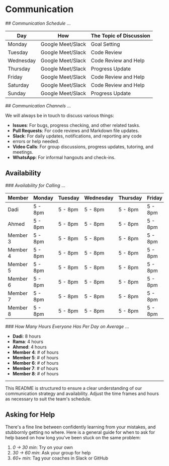 <!--
    this template is for inspiration, feel free to change it however you like!

    Careful! be sure to protect your privacy when filling out this document
        everything you write here will be public
        so share only what you are comfortable sharing online
        you can share the rest in confidence with you group by another channel
-->

# Communication

_## Communication Schedule_
...

| Day       | How                 | The Topic of Discussion     |
|-----------|---------------------|-----------------------------|
| Monday    | Google Meet/Slack   | Goal Setting               |
| Tuesday   | Google Meet/Slack   | Code Review                |
| Wednesday | Google Meet/Slack   | Code Review and Help       |
| Thursday  | Google Meet/Slack   | Progress Update            |
| Friday    | Google Meet/Slack   | Code Review and Help       |
| Saturday  | Google Meet/Slack   | Code Review and Help       |
| Sunday    | Google Meet/Slack   | Progress Update            |

_## Communication Channels_
...

We will always be in touch to discuss various things:

- **Issues**: For bugs, progress checking, and other related tasks.
- **Pull Requests**: For code reviews and Markdown file updates.
- **Slack**: For daily updates, notifications, and reporting any code
- errors or help needed.
- **Video Calls**: For group discussions, progress updates, tutoring, and meetings.
- **WhatsApp**: For informal hangouts and check-ins.

## Availability

_### Availability for Calling_
...

| Member| Monday | Tuesday | Wednesday | Thursday | Friday  | Saturday | Sunday |
|-------------|------------|------------|------------|------------|------------|------------|------------|
| Dadi    | 5 - 8pm | 5 - 8pm | 5 - 8pm | 5 - 8pm | 5 - 8pm | 5 - 8pm | 5 - 8pm |
| Ahmed   | 5 - 8pm | 5 - 8pm | 5 - 8pm | 5 - 8pm | 5 - 8pm | 5 - 8pm | 5 - 8pm|
| Member 3    | 5 - 8pm | 5 - 8pm | 5 - 8pm | 5 - 8pm | 5 - 8pm | 5 - 8pm | 5 - 8pm|
| Member 4    | 5 - 8pm | 5 - 8pm | 5 - 8pm | 5 - 8pm | 5 - 8pm | 5 - 8pm | 5 - 8pm|
| Member 5    | 5 - 8pm | 5 - 8pm | 5 - 8pm | 5 - 8pm | 5 - 8pm | 5 - 8pm | 5 - 8pm|
| Member 6    | 5 - 8pm | 5 - 8pm | 5 - 8pm | 5 - 8pm | 5 - 8pm | 5 - 8pm | 5 - 8pm|
| Member 7    | 5 - 8pm | 5 - 8pm | 5 - 8pm | 5 - 8pm | 5 - 8pm | 5 - 8pm | 5 - 8pm|
| Member 8    | 5 - 8pm | 5 - 8pm | 5 - 8pm | 5 - 8pm | 5 - 8pm | 5 - 8pm | 5 - 8pm|

_### How Many Hours Everyone Has Per Day on Average_
...

- **Dadi**: 8 hours
- **Rama**: 4 hours
- **Ahmed**: 4 hours
- **Member 4**: # of hours
- **Member 5**: # of hours
- **Member 6**: # of hours
- **Member 7**: # of hours
- **Member 8**: # of hours

---

This README is structured to ensure a clear understanding of our communication
strategy and availability. Adjust the time frames and hours as necessary to suit
the team's schedule.

## Asking for Help

There's a fine line between confidently learning from your mistakes, and
stubbornly getting no where. Here is a general guide for when to ask for help
based on how long you've been stuck on the same problem:

1. _0 -> 30 min_: Try on your own
1. _30 -> 60 min_: Ask your group for help
1. _60+ min_: Tag your coaches in Slack or GitHub
